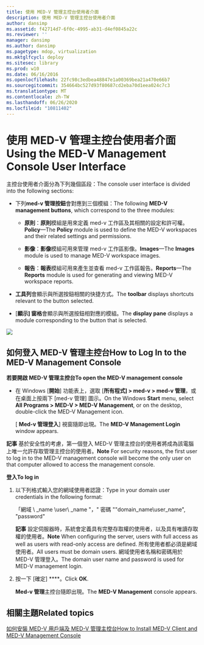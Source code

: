 ```yaml
---
title: 使用 MED-V 管理主控台使用者介面
description: 使用 MED-V 管理主控台使用者介面
author: dansimp
ms.assetid: f42714d7-6f0c-4995-ab31-d4ef0845a22c
ms.reviewer: ''
manager: dansimp
ms.author: dansimp
ms.pagetype: mdop, virtualization
ms.mktglfcycl: deploy
ms.sitesec: library
ms.prod: w10
ms.date: 06/16/2016
ms.openlocfilehash: 22fc98c3edbea48847e1a00369bea21a470e66b7
ms.sourcegitcommit: 354664bc527d93f80687cd2eba70d1eea024c7c3
ms.translationtype: MT
ms.contentlocale: zh-TW
ms.lasthandoff: 06/26/2020
ms.locfileid: "10811402"
---
```

# <span data-ttu-id="ed9f2-103">使用 MED-V 管理主控台使用者介面</span><span class="sxs-lookup"><span data-stu-id="ed9f2-103">Using the MED-V Management Console User Interface</span></span>


<span data-ttu-id="ed9f2-104">主控台使用者介面分為下列幾個區段：</span><span class="sxs-lookup"><span data-stu-id="ed9f2-104">The console user interface is divided into the following sections:</span></span>

-   <span data-ttu-id="ed9f2-105">下列**med-v 管理按鈕**會對應到三個模組：</span><span class="sxs-lookup"><span data-stu-id="ed9f2-105">The following **MED-V management buttons**, which correspond to the three modules:</span></span>

    -   <span data-ttu-id="ed9f2-106">**原則**：**原則**模組是用來定義 med-v 工作區及其相關的設定和許可權。</span><span class="sxs-lookup"><span data-stu-id="ed9f2-106">**Policy**—The **Policy** module is used to define the MED-V workspaces and their related settings and permissions.</span></span>

    -   <span data-ttu-id="ed9f2-107">**影像**：**影像**模組可用來管理 med-v 工作區影像。</span><span class="sxs-lookup"><span data-stu-id="ed9f2-107">**Images**—The **Images** module is used to manage MED-V workspace images.</span></span>

    -   <span data-ttu-id="ed9f2-108">**報告**：**報表**模組可用來產生並查看 med-v 工作區報告。</span><span class="sxs-lookup"><span data-stu-id="ed9f2-108">**Reports**—The **Reports** module is used for generating and viewing MED-V workspace reports.</span></span>

-   <span data-ttu-id="ed9f2-109">**工具列**會顯示與所選按鈕相關的快捷方式。</span><span class="sxs-lookup"><span data-stu-id="ed9f2-109">The **toolbar** displays shortcuts relevant to the button selected.</span></span>

-   <span data-ttu-id="ed9f2-110">[**顯示] 窗格**會顯示與所選按鈕相對應的模組。</span><span class="sxs-lookup"><span data-stu-id="ed9f2-110">The **display pane** displays a module corresponding to the button that is selected.</span></span>

![](images/medv-ui-console-general.gif)

## <span data-ttu-id="ed9f2-111">如何登入 MED-V 管理主控台</span><span class="sxs-lookup"><span data-stu-id="ed9f2-111">How to Log In to the MED-V Management Console</span></span>


**<span data-ttu-id="ed9f2-112">若要開啟 MED-V 管理主控台</span><span class="sxs-lookup"><span data-stu-id="ed9f2-112">To open the MED-V management console</span></span>**

-   <span data-ttu-id="ed9f2-113">在 Windows [**開始**] 功能表上，選取 [**所有程式] &gt; med-v &gt; med-v 管理**，或在桌面上按兩下 [med-v 管理] 圖示。</span><span class="sxs-lookup"><span data-stu-id="ed9f2-113">On the Windows **Start** menu, select **All Programs &gt; MED-V &gt; MED-V Management**, or on the desktop, double-click the MED-V Management icon.</span></span>

    <span data-ttu-id="ed9f2-114">[ **Med-v 管理登入**] 視窗隨即出現。</span><span class="sxs-lookup"><span data-stu-id="ed9f2-114">The **MED-V Management Login** window appears.</span></span>

<span data-ttu-id="ed9f2-115">**記事** 基於安全性的考慮，第一個登入 MED-V 管理主控台的使用者將成為該電腦上唯一允許存取管理主控台的使用者。</span><span class="sxs-lookup"><span data-stu-id="ed9f2-115">**Note** For security reasons, the first user to log in to the MED-V management console will become the only user on that computer allowed to access the management console.</span></span>

 

**<span data-ttu-id="ed9f2-116">登入</span><span class="sxs-lookup"><span data-stu-id="ed9f2-116">To log in</span></span>**

1.  <span data-ttu-id="ed9f2-117">以下列格式輸入您的網域使用者認證：</span><span class="sxs-lookup"><span data-stu-id="ed9f2-117">Type in your domain user credentials in the following format:</span></span>

    <span data-ttu-id="ed9f2-118">「網域 \ _name \\user\ _name "，" 密碼 "</span><span class="sxs-lookup"><span data-stu-id="ed9f2-118">"domain\_name\\user\_name", "password"</span></span>

    <span data-ttu-id="ed9f2-119">**記事** 設定伺服器時，系統會定義具有完整存取權的使用者，以及具有唯讀存取權的使用者。</span><span class="sxs-lookup"><span data-stu-id="ed9f2-119">**Note** When configuring the server, users with full access as well as users with read-only access are defined.</span></span> <span data-ttu-id="ed9f2-120">所有使用者都必須是網域使用者。</span><span class="sxs-lookup"><span data-stu-id="ed9f2-120">All users must be domain users.</span></span> <span data-ttu-id="ed9f2-121">網域使用者名稱和密碼用於 MED-V 管理登入。</span><span class="sxs-lookup"><span data-stu-id="ed9f2-121">The domain user name and password is used for MED-V management login.</span></span>

     

2.  <span data-ttu-id="ed9f2-122">按一下 \[確定\] \*\*\*\*。</span><span class="sxs-lookup"><span data-stu-id="ed9f2-122">Click **OK**.</span></span>

    <span data-ttu-id="ed9f2-123">**Med-v 管理**主控台隨即出現。</span><span class="sxs-lookup"><span data-stu-id="ed9f2-123">The **MED-V Management** console appears.</span></span>

## <span data-ttu-id="ed9f2-124">相關主題</span><span class="sxs-lookup"><span data-stu-id="ed9f2-124">Related topics</span></span>


[<span data-ttu-id="ed9f2-125">如何安裝 MED-V 用戶端及 MED-V 管理主控台</span><span class="sxs-lookup"><span data-stu-id="ed9f2-125">How to Install MED-V Client and MED-V Management Console</span></span>](how-to-install-med-v-client-and-med-v-management-console.md)

 

 





